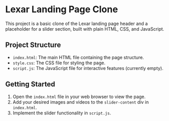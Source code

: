 # Lexar Landing Page Clone

This project is a basic clone of the Lexar landing page header and a placeholder for a slider section, built with plain HTML, CSS, and JavaScript.

## Project Structure

- `index.html`: The main HTML file containing the page structure.
- `style.css`: The CSS file for styling the page.
- `script.js`: The JavaScript file for interactive features (currently empty).

## Getting Started

1. Open the `index.html` file in your web browser to view the page.
2. Add your desired images and videos to the `slider-content` div in `index.html`.
3. Implement the slider functionality in `script.js`. 